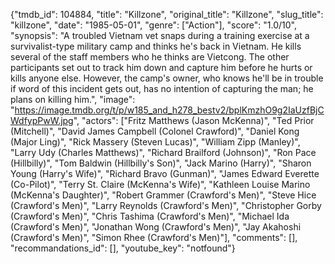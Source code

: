 {"tmdb_id": 104884, "title": "Killzone", "original_title": "Killzone", "slug_title": "killzone", "date": "1985-05-01", "genre": ["Action"], "score": "1.0/10", "synopsis": "A troubled Vietnam vet snaps during a training exercise at a survivalist-type military camp and thinks he's back in Vietnam. He kills several of the staff members who he thinks are Vietcong. The other participants set out to track him down and capture him before he hurts or kills anyone else. However, the camp's owner, who knows he'll be in trouble if word of this incident gets out, has no intention of capturing the man; he plans on killing him.", "image": "https://image.tmdb.org/t/p/w185_and_h278_bestv2/bplKmzhO9g2IaUzfBjCWdfypPwW.jpg", "actors": ["Fritz Matthews (Jason McKenna)", "Ted Prior (Mitchell)", "David James Campbell (Colonel Crawford)", "Daniel Kong (Major Ling)", "Rick Massery (Steven Lucas)", "William Zipp (Manley)", "Larry Udy (Charles Matthews)", "Richard Brailford (Johnson)", "Ron Pace (Hillbilly)", "Tom Baldwin (Hillbilly's Son)", "Jack Marino (Harry)", "Sharon Young (Harry's Wife)", "Richard Bravo (Gunman)", "James Edward Everette (Co-Pilot)", "Terry St. Claire (McKenna's Wife)", "Kathleen Louise Marino (McKenna's Daughter)", "Robert Grammer (Crawford's Men)", "Steve Hice (Crawford's Men)", "Larry Reynolds (Crawford's Men)", "Christopher Gorby (Crawford's Men)", "Chris Tashima (Crawford's Men)", "Michael Ida (Crawford's Men)", "Jonathan Wong (Crawford's Men)", "Jay Akahoshi (Crawford's Men)", "Simon Rhee (Crawford's Men)"], "comments": [], "recommandations_id": [], "youtube_key": "notfound"}